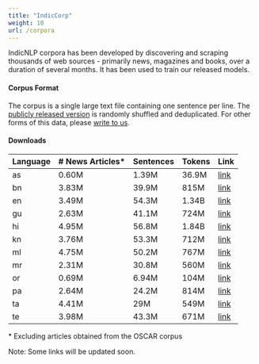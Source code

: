 ```yaml
---
title: "IndicCorp"
weight: 10
url: /corpora
---
```


IndicNLP corpora has been developed by discovering and scraping thousands of web sources - primarily news, magazines and books, over a duration of several months. It has been used to train our released models.

#### Corpus Format

The corpus is a single large text file containing one sentence per line. The [publicly released version](#downloads) is randomly shuffled and deduplicated. For other forms of this data, please [write to us](/aboutus#contactus).


#### Downloads


| Language | \# News Articles* | Sentences     | Tokens        | Link     |
| -------- | ----------------- | ------------- | ------------- | -------- |
| as       | 0.60M             | 1.39M   |  36.9M  | [link](https://storage.googleapis.com/ai4bharat-public-indic-nlp-corpora/indiccorp/as.tar.xz) |
| bn       | 3.83M             | 39.9M | 815M  | [link](https://storage.googleapis.com/ai4bharat-public-indic-nlp-corpora/indiccorp/bn.tar.xz) |
| en       | 3.49M             | 54.3M | 1.34B | [link](https://storage.googleapis.com/ai4bharat-public-indic-nlp-corpora/indiccorp/en.tar.xz) |
| gu       | 2.63M             | 41.1M | 724M  | [link](https://storage.googleapis.com/ai4bharat-public-indic-nlp-corpora/indiccorp/gu.tar.xz) |
| hi       | 4.95M             | 56.8M |  1.84B | [link]() |
| kn       | 3.76M             | 53.3M | 712M  | [link](https://storage.googleapis.com/ai4bharat-public-indic-nlp-corpora/indiccorp/bn.tar.xz) |
| ml       | 4.75M             | 50.2M |  767M  | [link](https://storage.googleapis.com/ai4bharat-public-indic-nlp-corpora/indiccorp/ml.tar.xz) |
| mr       | 2.31M             | 30.8M | 560M  | [link]() |
| or       | 0.69M             | 6.94M   | 104M   | [link](https://storage.googleapis.com/ai4bharat-public-indic-nlp-corpora/indiccorp/or.tar.xz) |
| pa       | 2.64M             | 24.2M |  814M  | [link]() |
| ta       | 4.41M             |  29M   |  549M  | [link]() |
| te       | 3.98M             | 43.3M   |  671M  | [link]() |

\* Excluding articles obtained from the OSCAR corpus

Note: Some links will be updated soon.

